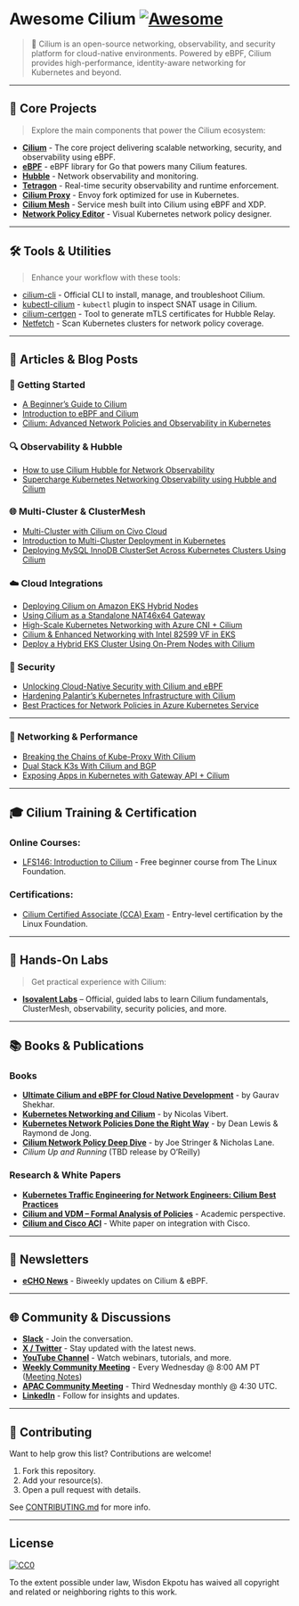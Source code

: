 # Awesome Cilium [![Awesome](https://cdn.rawgit.com/sindresorhus/awesome/d7305f38d29fed78fa85652e3a63e154dd8e8829/media/badge.svg)](https://github.com/sindresorhus/awesome)

> 🐝 Cilium is an open-source networking, observability, and security platform for cloud-native environments. Powered by eBPF, Cilium provides high-performance, identity-aware networking for Kubernetes and beyond.

---

## 🔗 Core Projects

> Explore the main components that power the Cilium ecosystem:

- [**Cilium**](https://github.com/cilium/cilium) - The core project delivering scalable networking, security, and observability using eBPF.
- [**eBPF**](https://github.com/cilium/ebpf) - eBPF library for Go that powers many Cilium features.
- [**Hubble**](https://github.com/cilium/hubble) - Network observability and monitoring.
- [**Tetragon**](https://github.com/cilium/tetragon) - Real-time security observability and runtime enforcement.
- [**Cilium Proxy**](https://github.com/cilium/proxy) - Envoy fork optimized for use in Kubernetes.
- [**Cilium Mesh**](https://isovalent.com/blog/post/introducing-cilium-mesh/) - Service mesh built into Cilium using eBPF and XDP.
- [**Network Policy Editor**](https://editor.networkpolicy.io/) - Visual Kubernetes network policy designer.

---

## 🛠️ Tools & Utilities

> Enhance your workflow with these tools:

- [cilium-cli](https://github.com/cilium/cilium-cli) - Official CLI to install, manage, and troubleshoot Cilium.
- [kubectl-cilium](https://github.com/kakao/kubectl-cilium) - `kubectl` plugin to inspect SNAT usage in Cilium.
- [cilium-certgen](https://github.com/cilium/certgen) - Tool to generate mTLS certificates for Hubble Relay.
- [Netfetch](https://github.com/deggja/netfetch) - Scan Kubernetes clusters for network policy coverage.

---

## 📖 Articles & Blog Posts

### 🧰 Getting Started

- [A Beginner’s Guide to Cilium](https://www.itprc.com/cilium-beginners-guide/)
- [Introduction to eBPF and Cilium](https://www.everythingdevops.dev/blog/introduction-to-ebpf-and-cilium)
- [Cilium: Advanced Network Policies and Observability in Kubernetes](https://medium.com/@simardeep.oberoi/cilium-advanced-network-policies-and-observability-in-kubernetes-fbb4fdd747ba)

### 🔍 Observability & Hubble

- [How to use Cilium Hubble for Network Observability](https://www.techtarget.com/searchnetworking/tip/How-to-use-Cilium-Hubble-for-network-observability)
- [Supercharge Kubernetes Networking Observability using Hubble and Cilium](https://docs.rafay.co/blog/2025/03/03/supercharge-kubernetes-networking-observability-using-hubble-and-cilium/)

### 🌐 Multi-Cluster & ClusterMesh

- [Multi-Cluster with Cilium on Civo Cloud](https://www.everythingdevops.dev/blog/multi-cluster-with-cilium-on-civo-cloud)
- [Introduction to Multi-Cluster Deployment in Kubernetes](https://www.everythingdevops.dev/blog/introduction-to-multi-clusters)
- [Deploying MySQL InnoDB ClusterSet Across Kubernetes Clusters Using Cilium](https://blogs.oracle.com/mysql/post/deploying-mysql-innodb-clusterset-across-kubernetes-clusters-using-cilium)

### ☁️ Cloud Integrations

- [Deploying Cilium on Amazon EKS Hybrid Nodes](https://repost.aws/articles/ARpKAVyUXgSBW1h9GBhh2JKA/deploying-cilium-networking-on-amazon-eks-hybrid-nodes)
- [Using Cilium as a Standalone NAT46x64 Gateway](https://netops2devops.net/posts/cilium-nat64/)
- [High-Scale Kubernetes Networking with Azure CNI + Cilium](https://techcommunity.microsoft.com/blog/azurenetworkingblog/high-scale-kubernetes-networking-with-azure-cni-powered-by-cilium/4407234)
- [Cilium & Enhanced Networking with Intel 82599 VF in EKS](https://medium.com/@amitmavgupta/cilium-enhanced-networking-with-intel-82599-vi-bf7688b9615e)
- [Deploy a Hybrid EKS Cluster Using On-Prem Nodes with Cilium](https://albycrescini.medium.com/setting-up-a-hybrid-eks-cluster-using-on-premises-nodes-to-your-amazon-eks-kubernetes-cluster-030b4e963d53)

### 🔐 Security

- [Unlocking Cloud-Native Security with Cilium and eBPF](https://www.cncf.io/blog/2025/01/02/unlocking-cloud-native-security-with-cilium-and-ebpf/)
- [Hardening Palantir’s Kubernetes Infrastructure with Cilium](https://blog.palantir.com/hardening-palantirs-kubernetes-infrastructure-with-cilium-1c40d4c7ef0)
- [Best Practices for Network Policies in Azure Kubernetes Service](https://learn.microsoft.com/en-us/azure/aks/network-policy-best-practices)

---

### 🛜 Networking & Performance

- [Breaking the Chains of Kube-Proxy With Cilium](https://thenewstack.io/breaking-the-chains-of-kube-proxy-with-cilium/)
- [Dual Stack K3s With Cilium and BGP](https://mmacleod.ca/2025/04/dual-stack-k3s-with-cilium-and-bgp/)
- [Exposing Apps in Kubernetes with Gateway API + Cilium](https://blog.teknews.cloud/aks/security/network/2025/03/30/Exposing_apps_in_kubernetes-_From_services_to_Gateway_API.html)

---

## 🎓 Cilium Training & Certification

### Online Courses:

- [LFS146: Introduction to Cilium](https://training.linuxfoundation.org/training/introduction-to-cilium-lfs146/) - Free beginner course from The Linux Foundation.

### Certifications:

- [Cilium Certified Associate (CCA) Exam](https://training.linuxfoundation.org/certification/cilium-certified-associate-cca/) - Entry-level certification by the Linux Foundation.

---

## 🧪 Hands-On Labs

> Get practical experience with Cilium:

- [**Isovalent Labs**](https://isovalent.com/resource-library/labs/) – Official, guided labs to learn Cilium fundamentals, ClusterMesh, observability, security policies, and more.

---

## 📚 Books & Publications

### Books

- [**Ultimate Cilium and eBPF for Cloud Native Development**](https://www.amazon.com/Ultimate-Cilium-eBPF-Cloud-Native-Development-Observability-Environments/dp/B0DY88M12X) - by Gaurav Shekhar.
- [**Kubernetes Networking and Cilium**](https://isovalent.com/books/kubernetes-networking-and-cilium) - by Nicolas Vibert.
- [**Kubernetes Network Policies Done the Right Way**](https://isovalent.com/books/kubernetes-network-policies-done-the-right-way-by-isovalent/) - by Dean Lewis & Raymond de Jong.
- [**Cilium Network Policy Deep Dive**](https://isovalent.com/books/cilium-network-policy-deep-dive/) - by Joe Stringer & Nicholas Lane.
- _Cilium Up and Running_ (TBD release by O’Reilly)

### Research & White Papers

- [**Kubernetes Traffic Engineering for Network Engineers: Cilium Best Practices**](https://isovalent.com/white-paper/kubernetes-traffic-engineering-cilium/)
- [**Cilium and VDM – Formal Analysis of Policies**](https://arxiv.org/abs/2410.12009) - Academic perspective.
- [**Cilium and Cisco ACI**](https://www.cisco.com/c/en/us/solutions/collateral/data-center-virtualization/application-centric-infrastructure/cilium-and-aci-modular-design-wp.html) - White paper on integration with Cisco.

---

## 📨 Newsletters

- [**eCHO News**](https://www.linkedin.com/newsletters/echo-news-6937495018668482560/) - Biweekly updates on Cilium & eBPF.

---

## 🌐 Community & Discussions

- [**Slack**](https://slack.cilium.io/) - Join the conversation.
- [**X / Twitter**](https://twitter.com/ciliumproject) - Stay updated with the latest news.
- [**YouTube Channel**](https://www.youtube.com/channel/UCJFUxkVQTBJh3LD1wYBWvuQ) - Watch webinars, tutorials, and more.
- [**Weekly Community Meeting**](https://docs.cilium.io/en/latest/community/community/#community-meetings) - Every Wednesday @ 8:00 AM PT ([Meeting Notes](https://docs.google.com/document/d/1Y_4chDk4rznD6UgXPlPvn3Dc7l-ZutGajUv1eF0VDwQ/edit#))
- [**APAC Community Meeting**](https://docs.google.com/document/d/1egv4qLydr0geP-GjQexYKm4tz3_tHy-LCBjVQcXcT5M/edit#) - Third Wednesday monthly @ 4:30 UTC.
- [**LinkedIn**](https://www.linkedin.com/company/cilium/) - Follow for insights and updates.

---

## 🤝 Contributing

Want to help grow this list? Contributions are welcome!

1. Fork this repository.
2. Add your resource(s).
3. Open a pull request with details.

See [CONTRIBUTING.md](contributing.md) for more info.

---

## License

[![CC0](http://mirrors.creativecommons.org/presskit/buttons/88x31/svg/cc-zero.svg)](http://creativecommons.org/publicdomain/zero/1.0)

To the extent possible under law, Wisdon Ekpotu has waived all copyright and related or neighboring rights to this work.
